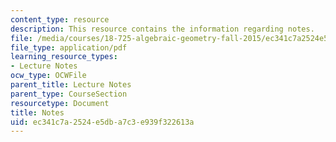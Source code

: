 ```yaml
---
content_type: resource
description: This resource contains the information regarding notes.
file: /media/courses/18-725-algebraic-geometry-fall-2015/ec341c7a2524e5dba7c3e939f322613a_MIT18_725F15_notes.pdf
file_type: application/pdf
learning_resource_types:
- Lecture Notes
ocw_type: OCWFile
parent_title: Lecture Notes
parent_type: CourseSection
resourcetype: Document
title: Notes
uid: ec341c7a-2524-e5db-a7c3-e939f322613a
---
```

